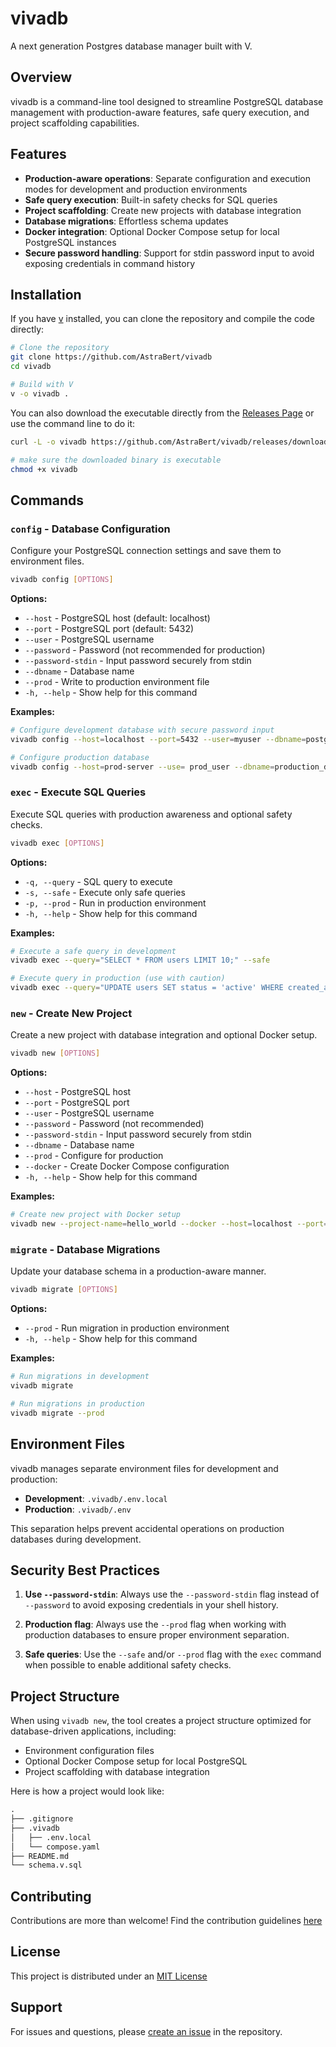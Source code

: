 # vivadb

A next generation Postgres database manager built with V.

## Overview

vivadb is a command-line tool designed to streamline PostgreSQL database management with production-aware features, safe query execution, and project scaffolding capabilities.

## Features

- **Production-aware operations**: Separate configuration and execution modes for development and production environments
- **Safe query execution**: Built-in safety checks for SQL queries
- **Project scaffolding**: Create new projects with database integration
- **Database migrations**: Effortless schema updates
- **Docker integration**: Optional Docker Compose setup for local PostgreSQL instances
- **Secure password handling**: Support for stdin password input to avoid exposing credentials in command history

## Installation

If you have [v](https://vlang.io) installed, you can clone the repository and compile the code directly:

```bash
# Clone the repository
git clone https://github.com/AstraBert/vivadb
cd vivadb

# Build with V
v -o vivadb .
```

You can also download the executable directly from the [Releases Page](https://github.com/AstraBert/vivadb/releases) or use the command line to do it:

```bash
curl -L -o vivadb https://github.com/AstraBert/vivadb/releases/download/<version>/vivadb-<os> ## e.g. https://github.com/AstraBert/vivadb/releases/download/0.1.1/vivadb-linux

# make sure the downloaded binary is executable
chmod +x vivadb
```

## Commands

### `config` - Database Configuration

Configure your PostgreSQL connection settings and save them to environment files.

```bash
vivadb config [OPTIONS]
```

**Options:**

- `--host` - PostgreSQL host (default: localhost)
- `--port` - PostgreSQL port (default: 5432)
- `--user` - PostgreSQL username
- `--password` - Password (not recommended for production)
- `--password-stdin` - Input password securely from stdin
- `--dbname` - Database name
- `--prod` - Write to production environment file
- `-h, --help` - Show help for this command

**Examples:**

```bash
# Configure development database with secure password input
vivadb config --host=localhost --port=5432 --user=myuser --dbname=postgres --password-stdin

# Configure production database
vivadb config --host=prod-server --use= prod_user --dbname=production_db --prod --password-stdin
```

### `exec` - Execute SQL Queries

Execute SQL queries with production awareness and optional safety checks.

```bash
vivadb exec [OPTIONS]
```

**Options:**

- `-q, --query` - SQL query to execute
- `-s, --safe` - Execute only safe queries
- `-p, --prod` - Run in production environment
- `-h, --help` - Show help for this command

**Examples:**

```bash
# Execute a safe query in development
vivadb exec --query="SELECT * FROM users LIMIT 10;" --safe

# Execute query in production (use with caution)
vivadb exec --query="UPDATE users SET status = 'active' WHERE created_at > '2024-01-01';" --prod
```

### `new` - Create New Project

Create a new project with database integration and optional Docker setup.

```bash
vivadb new [OPTIONS]
```

**Options:**

- `--host` - PostgreSQL host
- `--port` - PostgreSQL port
- `--user` - PostgreSQL username
- `--password` - Password (not recommended)
- `--password-stdin` - Input password securely from stdin
- `--dbname` - Database name
- `--prod` - Configure for production
- `--docker` - Create Docker Compose configuration
- `-h, --help` - Show help for this command

**Examples:**

```bash
# Create new project with Docker setup
vivadb new --project-name=hello_world --docker --host=localhost --port=5432 --user=myuser --dbname=postgres --password-stdin
```

### `migrate` - Database Migrations

Update your database schema in a production-aware manner.

```bash
vivadb migrate [OPTIONS]
```

**Options:**

- `--prod` - Run migration in production environment
- `-h, --help` - Show help for this command

**Examples:**

```bash
# Run migrations in development
vivadb migrate

# Run migrations in production
vivadb migrate --prod
```

## Environment Files

vivadb manages separate environment files for development and production:

- **Development**: `.vivadb/.env.local`
- **Production**: `.vivadb/.env`

This separation helps prevent accidental operations on production databases during development.

## Security Best Practices

1. **Use `--password-stdin`**: Always use the `--password-stdin` flag instead of `--password` to avoid exposing credentials in your shell history.

2. **Production flag**: Always use the `--prod` flag when working with production databases to ensure proper environment separation.

3. **Safe queries**: Use the `--safe` and/or `--prod` flag with the `exec` command when possible to enable additional safety checks.

## Project Structure

When using `vivadb new`, the tool creates a project structure optimized for database-driven applications, including:

- Environment configuration files
- Optional Docker Compose setup for local PostgreSQL
- Project scaffolding with database integration

Here is how a project would look like:

```txt
.
├── .gitignore
├── .vivadb
│   ├── .env.local
│   └── compose.yaml
├── README.md
└── schema.v.sql
```

## Contributing

Contributions are more than welcome! Find the contribution guidelines [here](./CONTRIBUTING.md)

## License

This project is distributed under an [MIT License](./LICENSE)

## Support

For issues and questions, please [create an issue](https://github.com/AstraBert/vivadb/issues) in the repository.
